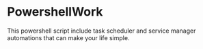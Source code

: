 # PowershellWork
This powershell script include task scheduler and service manager automations that can make your life simple.
